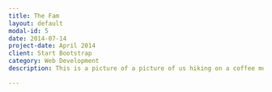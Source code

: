 ```yaml
---
title: The Fam
layout: default
modal-id: 5
date: 2014-07-14
project-date: April 2014
client: Start Bootstrap
category: Web Development
description: This is a picture of a picture of us hiking on a coffee mug which looks like a forest. so meta maaaan.

---
```

